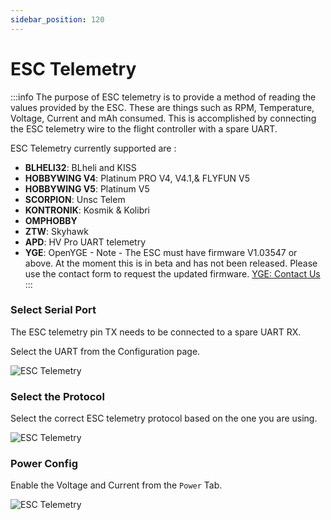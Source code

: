 ```yaml
---
sidebar_position: 120
---
```


# ESC Telemetry

:::info
The purpose of ESC telemetry is to provide a method of reading the values provided by the ESC. These are things such as RPM, Temperature, Voltage, Current and mAh consumed. This is accomplished by connecting the ESC telemetry wire to the flight controller with a spare UART.

ESC Telemetry currently supported are :

* **BLHELI32**: BLheli and KISS
* **HOBBYWING V4**: Platinum PRO V4, V4.1,& FLYFUN V5
* **HOBBYWING V5**: Platinum V5
* **SCORPION**: Unsc Telem
* **KONTRONIK**: Kosmik & Kolibri
* **OMPHOBBY**
* **ZTW**: Skyhawk
* **APD**: HV Pro UART telemetry
* **YGE**: OpenYGE - Note - The ESC must have firmware V1.03547 or above. At the moment this is in beta and has not been released. Please use the contact form to request the updated firmware. [YGE: Contact Us](https://www.yge.de/en/contact/)
:::

### Select Serial Port

The ESC telemetry pin TX needs to be connected to a spare UART RX.

Select the UART from the Configuration page.

![ESC Telemetry](./img/esc-telem-uart.png)

### Select the Protocol

Select the correct ESC telemetry protocol based on the one you are using.

![ESC Telemetry](./img/esc-telem-sel-p.png)

### Power Config

Enable the Voltage and Current from the `Power` Tab.

![ESC Telemetry](./img/esc-telem-power.png)
